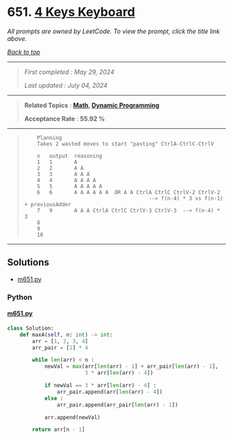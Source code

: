 # 651. [4 Keys Keyboard](<https://leetcode.com/problems/4-keys-keyboard>)

*All prompts are owned by LeetCode. To view the prompt, click the title link above.*

*[Back to top](<../README.md>)*

------

> *First completed : May 29, 2024*
>
> *Last updated : July 04, 2024*

------

> **Related Topics** : **[Math](<by_topic/Math.md>), [Dynamic Programming](<by_topic/Dynamic Programming.md>)**
>
> **Acceptance Rate** : **55.92 %**

------

> ``` 
>     Planning
>     Takes 2 wasted moves to start "pasting" CtrlA-CtrlC-CtrlV
> 
>     n   output  reasoning
>     1   1       A
>     2   2       A A
>     3   3       A A A
>     4   4       A A A A
>     5   5       A A A A A
>     6   6       A A A A A A  OR A A CtrlA CtrlC CtrlV-2 CtrlV-2 
>                                         --> f(n-4) * 3 vs f(n-1) + previousAdder
>     7   9       A A A CtrlA CtrlC CtrlV-3 CtrlV-3  --> f(n-4) * 3
>     8       
>     9   
>     10  
> ```

------

## Solutions

- [m651.py](<../my-submissions/m651.py>)
### Python
#### [m651.py](<../my-submissions/m651.py>)
```Python
class Solution:
    def maxA(self, n: int) -> int:
        arr = [1, 2, 3, 4]
        arr_pair = [1] * 4

        while len(arr) < n :
            newVal = max(arr[len(arr) - 1] + arr_pair[len(arr) - 1],
                         3 * arr[len(arr) - 4])

            if newVal == 3 * arr[len(arr) - 4] :
                arr_pair.append(arr[len(arr) - 4])
            else :
                arr_pair.append(arr_pair[len(arr) - 1])

            arr.append(newVal)

        return arr[n - 1]
```

